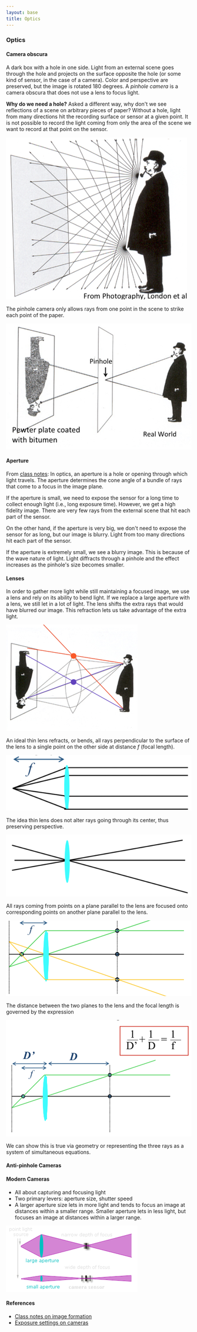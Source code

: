 ```yaml
---
layout: base
title: Optics
---
```


### Optics

#### Camera obscura
A dark box with a hole in one side. Light from an external scene goes through the hole and projects on the surface opposite the hole (or some kind of sensor, in the case of a camera). Color and perspective are preserved, but the image is rotated 180 degrees. A _pinhole camera_ is a camera obscura that does not use a lens to focus light.

**Why do we need a hole?** Asked a different way, why don't we see reflections of a scene on arbitrary pieces of paper? Without a hole, light from many directions hit the recording surface or sensor at a given point. It is not possible to record the light coming from only the area of the scene we want to record at that point on the sensor. 

![pinhole-no-hole.png](pinhole-no-hole.png)

The pinhole camera only allows rays from one point in the scene to strike each point of the paper.

![pinhole-with-hole.png](pinhole-with-hole.png)

#### Aperture
From [class notes](http://vision.princeton.edu/courses/COS429/2014fa/slides/02_camera/): In optics, an aperture is a hole or opening through which light travels. The aperture determines the cone angle of a bundle of rays that come to a focus in the image plane.

If the aperture is small, we need to expose the sensor for a long time to collect enough light (i.e., long exposure time). However, we get a high fidelity image. There are very few rays from the external scene that hit each part of the sensor.

On the other hand, if the aperture is very big, we don't need to expose the sensor for as long, but our image is blurry. Light from too many directions hit each part of the sensor.

If the aperture is extremely small, we see a blurry image. This is because of the wave nature of light. Light diffracts through a pinhole and the effect increases as the pinhole's size becomes smaller.

#### Lenses
In order to gather more light while still maintaining a focused image, we use a lens and rely on its ability to bend light. If we replace a large aperture with a lens, we still let in a lot of light. The lens shifts the extra rays that would have blurred our image. This refraction lets us take advantage of the extra light.

![pinhole-with-lens.png](pinhole-with-lens.png)

An ideal thin lens refracts, or bends, all rays perpendicular to the surface of the lens to a single point on the other side at distance $f$ (focal length).

![lens-normal-rays.png](lens-normal-rays.png)

The idea thin lens does not alter rays going through its center, thus preserving perspective.

![lens-center-rays.png](lens-center-rays.png)

All rays coming from points on a plane parallel to the lens are focused onto corresponding points on another plane parallel to the lens.

![lens-trace-rays.png](lens-trace-rays.png)

The distance between the two planes to the lens and the focal length is governed by the expression

![lens-equation.png](lens-equation.png)

We can show this is true via geometry or representing the three rays as a system of simultaneous equations.

#### Anti-pinhole Cameras

#### Modern Cameras
- All about capturing and focusing light
- Two primary levers: aperture size, shutter speed
- A larger aperture size lets in more light and tends to focus an image at distances within a smaller range. Smaller aperture lets in less light, but focuses an image at distances within a larger range.

![large-small-aperture.png](large-small-aperture.png)

#### References
- [Class notes on image formation](http://vision.princeton.edu/courses/COS429/2014fa/slides/02_camera/)
- [Exposure settings on cameras](http://www.cambridgeincolour.com/tutorials/camera-exposure.htm)
